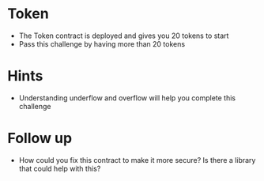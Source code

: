 # Token

- The Token contract is deployed and gives you 20 tokens to start
- Pass this challenge by having more than 20 tokens

# Hints

- Understanding underflow and overflow will help you complete this challenge

# Follow up

- How could you fix this contract to make it more secure? Is there a library that could help with this?
